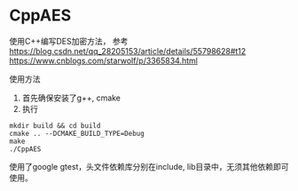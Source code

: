 CppAES
===========

使用C++编写DES加密方法，
参考
<https://blog.csdn.net/qq_28205153/article/details/55798628#t12>
<https://www.cnblogs.com/starwolf/p/3365834.html>   

使用方法
1. 首先确保安装了g++, cmake
2. 执行

```
mkdir build && cd build
cmake .. --DCMAKE_BUILD_TYPE=Debug
make
./CppAES
```
使用了google gtest，头文件依赖库分别在include, lib目录中，无须其他依赖即可使用。